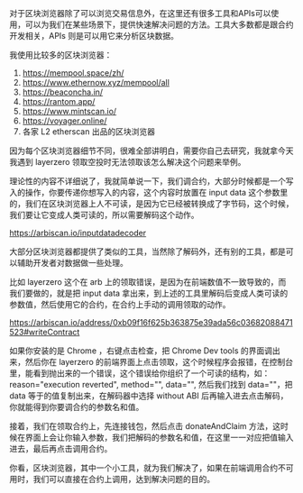 对于区块浏览器除了可以浏览交易信息外，在这里还有很多工具和APIs可以使用，可以为我们在某些场景下，提供快速解决问题的方法。工具大多数都是跟合约开发相关，APIs 则是可以用它来分析区块数据。

我使用比较多的区块浏览器：

1. https://mempool.space/zh/
2. https://www.ethernow.xyz/mempool/all
3. https://beaconcha.in/  
4. https://rantom.app/
5. https://www.mintscan.io/
6. https://voyager.online/
7. 各家 L2 etherscan 出品的区块浏览器

因为每个区块浏览器细节不同，很难全部讲明白，需要你自己去研究，我就拿今天我遇到 layerzero 领取空投时无法领取该怎么解决这个问题来举例。

理论性的内容不详细说了，我就简单说一下，我们调合约，大部分时候都是一个写入的操作，你要传递你想写入的内容，这个内容时放置在 input data 这个参数里的，我们在区块浏览器上人不可读，是因为它已经被转换成了字节码，这个时候，我们要让它变成人类可读的，所以需要解码这个动作。

https://arbiscan.io/inputdatadecoder

大部分区块浏览器都提供了类似的工具，当然除了解码外，还有别的工具，都是可以辅助开发者对数据做一些处理。

比如 layerzero 这个在 arb 上的领取错误，是因为在前端数值不一致导致的，而我们要做的，就是把 input data 拿出来，到上述的工具里解码后变成人类可读的参数值，然后使用它的合约，在合约上手动的调用领取的动作。

https://arbiscan.io/address/0xb09f16f625b363875e39ada56c03682088471523#writeContract

如果你安装的是 Chrome ，右键点击检查，把 Chrome Dev tools 的界面调出来，然后你在 layerzero 的前端界面上点击领取，这个时候程序会报错，在控制台里，能看到抛出来的一个错误，这个错误给你组织了一个可读的结构，如：reason="execution reverted", method="", data="", 然后我们找到 data=""，把 data 等于的值复制出来，在解码器中选择 without ABI 后再输入进去点击解码，你就能得到你要调合约的参数名和值。

接着，我们在领取合约上，先连接钱包，然后点击 donateAndClaim 方法，这时候在界面上会让你输入参数，我们把解码的参数名和值，在这里一一对应把值输入进去，最后再点击调用合约。

你看，区块浏览器，其中一个小工具，就为我们解决了，如果在前端调用合约不可用时，我们可以直接在合约上调用，达到解决问题的目的。